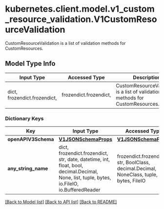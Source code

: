 # kubernetes.client.model.v1_custom_resource_validation.V1CustomResourceValidation

CustomResourceValidation is a list of validation methods for CustomResources.

## Model Type Info
Input Type | Accessed Type | Description | Notes
------------ | ------------- | ------------- | -------------
dict, frozendict.frozendict,  | frozendict.frozendict,  | CustomResourceValidation is a list of validation methods for CustomResources. | 

### Dictionary Keys
Key | Input Type | Accessed Type | Description | Notes
------------ | ------------- | ------------- | ------------- | -------------
**openAPIV3Schema** | [**V1JSONSchemaProps**](V1JSONSchemaProps.md) | [**V1JSONSchemaProps**](V1JSONSchemaProps.md) |  | [optional] 
**any_string_name** | dict, frozendict.frozendict, str, date, datetime, int, float, bool, decimal.Decimal, None, list, tuple, bytes, io.FileIO, io.BufferedReader | frozendict.frozendict, str, BoolClass, decimal.Decimal, NoneClass, tuple, bytes, FileIO | any string name can be used but the value must be the correct type | [optional]

[[Back to Model list]](../../README.md#documentation-for-models) [[Back to API list]](../../README.md#documentation-for-api-endpoints) [[Back to README]](../../README.md)

